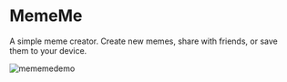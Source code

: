 # MemeMe

A simple meme creator.
Create new memes, share with friends, or save them to your device.

![mememedemo](https://cloud.githubusercontent.com/assets/5007053/10091352/0eea3bf6-62ef-11e5-9e5b-c5aafc14eeb5.gif)
